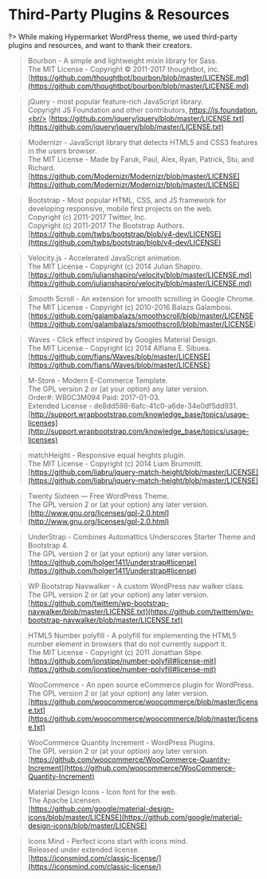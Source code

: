 # Third-Party Plugins & Resources

?> While making Hypermarket WordPress theme, we used third-party plugins and resources, and want to thank their creators.

> Bourbon - A simple and lightweight mixin library for Sass.<br/>
> The MIT License - Copyright © 2011-2017 thoughtbot, inc.<br/>
> [https://github.com/thoughtbot/bourbon/blob/master/LICENSE.md](https://github.com/thoughtbot/bourbon/blob/master/LICENSE.md)

> jQuery - most popular feature-rich JavaScript library.<br/>
> Copyright JS Foundation and other contributors, https://js.foundation.<br/>
> [https://github.com/jquery/jquery/blob/master/LICENSE.txt](https://github.com/jquery/jquery/blob/master/LICENSE.txt)

> Modernizr - JavaScript library that detects HTML5 and CSS3 features in the users browser.<br/>
> The MIT License - Made by Faruk, Paul, Alex, Ryan, Patrick, Stu, and Richard.<br/>
> [https://github.com/Modernizr/Modernizr/blob/master/LICENSE](https://github.com/Modernizr/Modernizr/blob/master/LICENSE)

> Bootstrap - Most popular HTML, CSS, and JS framework for developing responsive, mobile first projects on the web.<br/>
> Copyright (c) 2011-2017 Twitter, Inc.<br/>
> Copyright (c) 2011-2017 The Bootstrap Authors.<br/>
> [https://github.com/twbs/bootstrap/blob/v4-dev/LICENSE](https://github.com/twbs/bootstrap/blob/v4-dev/LICENSE)

> Velocity.js - Accelerated JavaScript animation.<br/>
> The MIT License - Copyright (c) 2014 Julian Shapiro.<br/>
> [https://github.com/julianshapiro/velocity/blob/master/LICENSE.md](https://github.com/julianshapiro/velocity/blob/master/LICENSE.md)

> Smooth Scroll - An extension for smooth scrolling in Google Chrome.<br/>
> The MIT License - Copyright (c) 2010-2016 Balazs Galambosi.<br/>
> [https://github.com/galambalazs/smoothscroll/blob/master/LICENSE (https://github.com/galambalazs/smoothscroll/blob/master/LICENSE)

> Waves - Click effect inspired by Googles Material Design.<br/>
> The MIT License - Copyright (c) 2014 Alfiana E. Sibuea.<br/>
> [https://github.com/fians/Waves/blob/master/LICENSE](https://github.com/fians/Waves/blob/master/LICENSE)

> M-Store - Modern E-Commerce Template.<br/>
> The GPL version 2 or (at your option) any later version.<br/>
> Order#: WB0C3M094 Paid: 2017-01-03.<br/>
> Extended License - de8dd598-6afc-41c0-a6de-34e0df5dd931.<br/>
> [http://support.wrapbootstrap.com/knowledge_base/topics/usage-licenses](http://support.wrapbootstrap.com/knowledge_base/topics/usage-licenses)

> matchHeight - Responsive equal heights plugin.<br/>
> The MIT License - Copyright (c) 2014 Liam Brummitt.<br/>
> [https://github.com/liabru/jquery-match-height/blob/master/LICENSE](https://github.com/liabru/jquery-match-height/blob/master/LICENSE)

> Twenty Sixteen — Free WordPress Theme.<br/>
> The GPL version 2 or (at your option) any later version.<br/>
> [http://www.gnu.org/licenses/gpl-2.0.html](http://www.gnu.org/licenses/gpl-2.0.html)

> UnderStrap - Combines Automattics Underscores Starter Theme and Bootstrap 4.<br/>
> The GPL version 2 or (at your option) any later version.<br/>
> [https://github.com/holger1411/understrap#license](https://github.com/holger1411/understrap#license)

> WP Bootstrap Navwalker - A custom WordPress nav walker class.<br/>
> The GPL version 2 or (at your option) any later version.<br/>
> [https://github.com/twittem/wp-bootstrap-navwalker/blob/master/LICENSE.txt](https://github.com/twittem/wp-bootstrap-navwalker/blob/master/LICENSE.txt)

> HTML5 Number polyfill - A polyfill for implementing the HTML5 number element in browsers that do not currently support it.<br/>
> The MIT License - Copyright (c) 2011 Jonathan Stipe.<br/>
> [https://github.com/jonstipe/number-polyfill#license-mit](https://github.com/jonstipe/number-polyfill#license-mit)

> WooCommerce - An open source eCommerce plugin for WordPress.<br/>
> The GPL version 2 or (at your option) any later version.<br/>
> [https://github.com/woocommerce/woocommerce/blob/master/license.txt](https://github.com/woocommerce/woocommerce/blob/master/license.txt)

> WooCommerce Quantity Increment - WordPress Plugins.<br/>
> The GPL version 2 or (at your option) any later version.<br/>
> [https://github.com/woocommerce/WooCommerce-Quantity-Increment](https://github.com/woocommerce/WooCommerce-Quantity-Increment)

> Material Design Icons - Icon font for the web.<br/>
> The Apache Licensen.<br/>
> [https://github.com/google/material-design-icons/blob/master/LICENSE](https://github.com/google/material-design-icons/blob/master/LICENSE)

> Icons Mind - Perfect icons start with icons mind.<br/>
> Released under extended license.<br/>
> [https://iconsmind.com/classic-license/](https://iconsmind.com/classic-license/)
